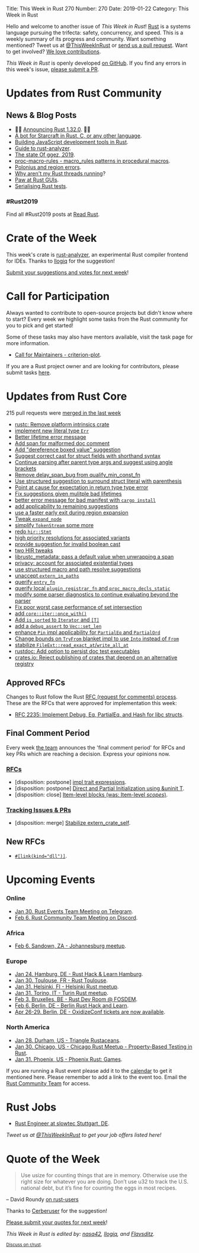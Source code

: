 Title: This Week in Rust 270
Number: 270
Date: 2019-01-22
Category: This Week in Rust

Hello and welcome to another issue of *This Week in Rust*!
[Rust](http://rust-lang.org) is a systems language pursuing the trifecta: safety, concurrency, and speed.
This is a weekly summary of its progress and community.
Want something mentioned? Tweet us at [@ThisWeekInRust](https://twitter.com/ThisWeekInRust) or [send us a pull request](https://github.com/cmr/this-week-in-rust).
Want to get involved? [We love contributions](https://github.com/rust-lang/rust/blob/master/CONTRIBUTING.md).

*This Week in Rust* is openly developed [on GitHub](https://github.com/cmr/this-week-in-rust).
If you find any errors in this week's issue, [please submit a PR](https://github.com/cmr/this-week-in-rust/pulls).

# Updates from Rust Community

## News & Blog Posts

* 🎈🎉 [Announcing Rust 1.32.0](https://blog.rust-lang.org/2019/01/17/Rust-1.32.0.html). 🎉🎈
* [A bot for Starcraft in Rust, C, or any other language](https://habr.com/en/post/436254/).
* [Building JavaScript development tools in Rust](https://freemasen.github.io/rusty-ecma-book/).
* [Guide to rust-analyzer](https://github.com/rust-analyzer/rust-analyzer/blob/e0d8c86563b72e5414cf10fe16da5e88201447e2/guide.md).
* [The state Of ggez, 2019](https://wiki.alopex.li/TheStateOfGGEZ2019).
* [proc-macro-rules - macro_rules patterns in procedural macros](https://www.ncameron.org/blog/proc-macro-rules/).
* [Polonius and region errors](http://smallcultfollowing.com/babysteps/blog/2019/01/17/polonius-and-region-errors/).
* [Why aren't my Rust threads running](https://esimmler.com/why-arent-my-rust-threads-running/)?
* [Paw at Rust GUIs](https://medium.com/@m.siglreith/paw-at-rust-guis-d4d848e14b94).
* [Serialising Rust tests](https://tech.labs.oliverwyman.com/blog/2019/01/14/serialising-rust-tests/).

### #Rust2019

Find all #Rust2019 posts at [Read Rust](https://readrust.net/rust-2019/).

# Crate of the Week

This week's crate is [rust-analyzer](https://github.com/rust-analyzer/rust-analyzer), an experimental Rust compiler frontend for IDEs. Thanks to [llogiq](https://github.com/llogiq) for the suggestion!

[Submit your suggestions and votes for next week][submit_crate]!

[submit_crate]: https://users.rust-lang.org/t/crate-of-the-week/2704

# Call for Participation

Always wanted to contribute to open-source projects but didn't know where to start?
Every week we highlight some tasks from the Rust community for you to pick and get started!

Some of these tasks may also have mentors available, visit the task page for more information.

* [Call for Maintainers - criterion-plot](https://users.rust-lang.org/t/call-for-maintainers-criterion-plot/24413).

If you are a Rust project owner and are looking for contributors, please submit tasks [here][guidelines].

[guidelines]: https://users.rust-lang.org/t/twir-call-for-participation/4821

# Updates from Rust Core

215 pull requests were [merged in the last week][merged]

[merged]: https://github.com/search?q=is%3Apr+org%3Arust-lang+is%3Amerged+merged%3A2019-01-14..2019-01-21

* [rustc: Remove platform intrinsics crate](https://github.com/rust-lang/rust/pull/57416)
* [implement new literal type `Err`](https://github.com/rust-lang/rust/pull/57651)
* [Better lifetime error message](https://github.com/rust-lang/rust/pull/56479)
* [Add span for malformed doc comment](https://github.com/rust-lang/rust/pull/57784)
* [Add "dereference boxed value" suggestion](https://github.com/rust-lang/rust/pull/57783)
* [Suggest correct cast for struct fields with shorthand syntax](https://github.com/rust-lang/rust/pull/57769)
* [Continue parsing after parent type args and suggest using angle brackets](https://github.com/rust-lang/rust/pull/57768)
* [Remove delay_span_bug from qualify_min_const_fn](https://github.com/rust-lang/rust/pull/57736)
* [Use structured suggestion to surround struct literal with parenthesis](https://github.com/rust-lang/rust/pull/57725)
* [Point at cause for expectation in return type type error](https://github.com/rust-lang/rust/pull/57723)
* [Fix suggestions given mulitple bad lifetimes](https://github.com/rust-lang/rust/pull/57720)
* [better error message for bad manifest with `cargo install`](https://github.com/rust-lang/cargo/pull/6560)
* [add applicability to remaining suggestions](https://github.com/rust-lang/rust/pull/57699)
* [use a faster early exit during region expansion](https://github.com/rust-lang/rust/pull/57697)
* [Tweak `expand_node`](https://github.com/rust-lang/rust/pull/57719)
* [simplify `TokenStream` some more](https://github.com/rust-lang/rust/pull/57486)
* [redo `hir::Stmt`](https://github.com/rust-lang/rust/pull/57689)
* [high priority resolutions for associated variants](https://github.com/rust-lang/rust/pull/57501)
* [provide suggestion for invalid boolean cast](https://github.com/rust-lang/rust/pull/57481)
* [two HIR tweaks](https://github.com/rust-lang/rust/pull/57658)
* [librustc_metadata: pass a default value when unwrapping a span](https://github.com/rust-lang/rust/pull/57650)
* [privacy: account for associated existential types](https://github.com/rust-lang/rust/pull/57649)
* [use structured macro and path resolve suggestions](https://github.com/rust-lang/rust/pull/57635)
* [unaccept `extern_in_paths`](https://github.com/rust-lang/rust/pull/57572)
* [querify `entry_fn`](https://github.com/rust-lang/rust/pull/57573)
* [querify local `plugin_registrar_fn` and `proc_macro_decls_static`](https://github.com/rust-lang/rust/pull/57570)
* [modify some parser diagnostics to continue evaluating beyond the parser](https://github.com/rust-lang/rust/pull/57540)
* [Fix poor worst case performance of set intersection](https://github.com/rust-lang/rust/pull/57043)
* [add `core::iter::once_with()`](https://github.com/rust-lang/rust/pull/57579)
* [Add `is_sorted` to `Iterator` and `[T]`](https://github.com/rust-lang/rust/pull/55045)
* [add a `debug_assert` to `Vec::set_len`](https://github.com/rust-lang/rust/pull/57589)
* [enhance `Pin` impl applicability for `PartialEq` and `PartialOrd`](https://github.com/rust-lang/rust/pull/57685)
* [Change bounds on `TryFrom` blanket impl to use `Into` instead of `From`](https://github.com/rust-lang/rust/pull/56796)
* [stabilize `FileExt::read_exact_at`/`write_all_at`](https://github.com/rust-lang/rust/pull/57625)
* [rustdoc: Add option to persist doc test executables](https://github.com/rust-lang/rust/pull/56189)
* [crates.io: Reject publishing of crates that depend on an alternative registry](https://github.com/rust-lang/crates.io/pull/1589)

## Approved RFCs

Changes to Rust follow the Rust [RFC (request for comments)
process](https://github.com/rust-lang/rfcs#rust-rfcs). These
are the RFCs that were approved for implementation this week:

* [RFC 2235: Implement Debug, Eq, PartialEq, and Hash for libc structs](https://github.com/rust-lang/rfcs/pull/2235).

## Final Comment Period

Every week [the team](https://www.rust-lang.org/team.html) announces the
'final comment period' for RFCs and key PRs which are reaching a
decision. Express your opinions now.

### [RFCs](https://github.com/rust-lang/rfcs/labels/final-comment-period)

* [disposition: postpone] [impl trait expressions](https://github.com/rust-lang/rfcs/pull/2604).
* [disposition: postpone] [Direct and Partial Initialization using &uninit T](https://github.com/rust-lang/rfcs/pull/2534).
* [disposition: close] [Item-level blocks (was: Item-level *scopes*)](https://github.com/rust-lang/rfcs/pull/2377).

### [Tracking Issues & PRs](https://github.com/rust-lang/rust/labels/final-comment-period)

* [disposition: merge] [Stabilize extern_crate_self](https://github.com/rust-lang/rust/pull/57407).

## New RFCs

* [`#[link(kind="dll")]`](https://github.com/rust-lang/rfcs/pull/2627).

# Upcoming Events

### Online

* [Jan 30. Rust Events Team Meeting on Telegram](https://t.me/joinchat/EkKINhHCgZ9llzvPidOssA).
* [Feb  6. Rust Community Team Meeting on Discord](https://discordapp.com/channels/442252698964721669/443773747350994945).

### Africa

* [Feb  6. Sandown, ZA - Johannesburg meetup](https://www.meetup.com/Johannesburg-Rust-Meetup/events/qbhxmqyzdbjb/).

### Europe

* [Jan 24. Hamburg, DE - Rust Hack & Learn Hamburg](https://www.meetup.com/Rust-Meetup-Hamburg/events/257153030/).
* [Jan 30. Toulouse, FR - Rust Toulouse](https://www.meetup.com/fr-FR/Toulouse-Rust-Meetup/events/257926837/).
* [Jan 31. Helsinki, FI - Helsinki Rust meetup](https://www.meetup.com/Finland-Rust-Meetup/events/257863678/).
* [Jan 31. Torino, IT - Turin Rust meetup](https://www.meetup.com/Mozilla-Torino/events/sbtclqyzcbgc/).
* [Feb  3. Bruxelles, BE - Rust Dev Room @ FOSDEM](https://fosdem.org/2019/).
* [Feb  6. Berlin, DE - Berlin Rust Hack and Learn](https://www.meetup.com/opentechschool-berlin/events/rjgkhqyzdbjb/).
* [Apr 26-29. Berlin, DE - OxidizeConf tickets are now available](https://oxidizeconf.com/).

### North America

* [Jan 28. Durham, US - Triangle Rustaceans](https://www.meetup.com/triangle-rustaceans/).
* [Jan 30. Chicago, US - Chicago Rust Meetup - Property-Based Testing in Rust](https://www.meetup.com/Chicago-Rust-Meetup/events/257469240/).
* [Jan 31. Phoenix, US - Phoenix Rust: Games](https://www.meetup.com/Desert-Rustaceans/events/257976456/).

If you are running a Rust event please add it to the [calendar] to get
it mentioned here. Please remember to add a link to the event too.
Email the [Rust Community Team][community] for access.

[calendar]: https://www.google.com/calendar/embed?src=apd9vmbc22egenmtu5l6c5jbfc%40group.calendar.google.com
[community]: mailto:community-team@rust-lang.org

# Rust Jobs

* [Rust Engineer at slowtec Stuttgart, DE](https://www.reddit.com/r/rust/comments/ahahqj/job_rust_engineer_position_in_stuttgart_de/).

*Tweet us at [@ThisWeekInRust](https://twitter.com/ThisWeekInRust) to get your job offers listed here!*

# Quote of the Week

> Use usize for counting things that are in memory. Otherwise use the right size for whatever you are doing. Don’t use u32 to track the U.S. national debt, but it’s fine for counting the eggs in most recipes.

– David Roundy [on rust-users](https://users.rust-lang.org/t/how-i128-are-stored-in-a-32-bit-os-architecture/24321/6)

Thanks to [Cerberuser](https://users.rust-lang.org/t/twir-quote-of-the-week/328/605) for the suggestion!

[Please submit your quotes for next week](http://users.rust-lang.org/t/twir-quote-of-the-week/328)!

*This Week in Rust is edited by: [nasa42](https://github.com/nasa42), [llogiq](https://github.com/llogiq), and [Flavsditz](https://github.com/Flavsditz).*

<small>[Discuss on r/rust]().</small>
